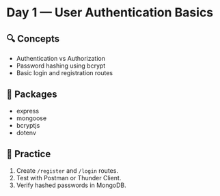 # Day 1 — User Authentication Basics

## 🔍 Concepts
- Authentication vs Authorization
- Password hashing using bcrypt
- Basic login and registration routes

## 🧰 Packages
- express
- mongoose
- bcryptjs
- dotenv

## 🧠 Practice
1. Create `/register` and `/login` routes.
2. Test with Postman or Thunder Client.
3. Verify hashed passwords in MongoDB.

